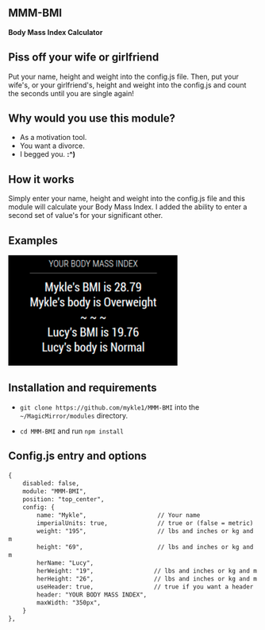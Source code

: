 ## MMM-BMI

**Body Mass Index Calculator**

## Piss off your wife or girlfriend

Put your name, height and weight into the config.js file.
Then, put your wife's, or your girlfriend's, height and weight into the config.js
and count the seconds until you are single again!

## Why would you use this module?

* As a motivation tool.
* You want a divorce.
* I begged you. **:^)**

## How it works

Simply enter your name, height and weight into the config.js file and this module
will calculate your Body Mass Index. I added the ability to enter a second set of 
value's for your significant other. 

## Examples

![](images/1.png)

## Installation and requirements

* `git clone https://github.com/mykle1/MMM-BMI` into the `~/MagicMirror/modules` directory.

* `cd MMM-BMI` and run `npm install`


## Config.js entry and options
```
{
    disabled: false,
    module: "MMM-BMI",
    position: "top_center",
    config: {
        name: "Mykle",                    // Your name
        imperialUnits: true,		      // true or (false = metric)
        weight: "195",                    // lbs and inches or kg and m
        height: "69",                     // lbs and inches or kg and m
        herName: "Lucy",
        herWeight: "19",                 // lbs and inches or kg and m
        herHeight: "26",                 // lbs and inches or kg and m
        useHeader: true,                 // true if you want a header                 
        header: "YOUR BODY MASS INDEX",
        maxWidth: "350px",
    }
},  
```	
